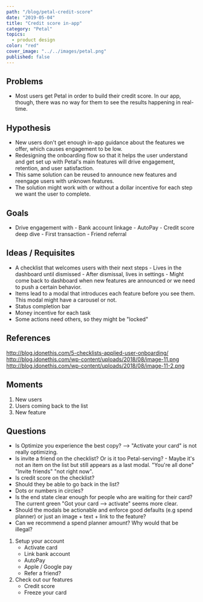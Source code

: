```yaml
---
path: "/blog/petal-credit-score"
date: "2019-05-04"
title: "Credit score in-app"
category: "Petal"
topics:
  - product design
color: "red"
cover_image: "../../images/petal.png"
published: false
---
```


## Problems

- Most users get Petal in order to build their credit score. In our app, though, there was no way for them to see the results happening in real-time.

## Hypothesis

- New users don't get enough in-app guidance about the features we offer, which causes engagement to be low.
- Redesigning the onboarding flow so that it helps the user understand and get set up with Petal's main features will drive engagement, retention, and user satisfaction.
- This same solution can be reused to announce new features and reengage users with unknown features.
- The solution might work with or without a dollar incentive for each step we want the user to complete.

## Goals

- Drive engagement with - Bank account linkage - AutoPay - Credit score deep dive - First transaction - Friend referral

## Ideas / Requisites

- A checklist that welcomes users with their next steps - Lives in the dashboard until dismissed - After dismissal, lives in settings - Might come back to dashboard when new features are announced or we need to push a certain behavior.
- Items lead to a modal that introduces each feature before you see them. This modal might have a carousel or not.
- Status completion bar
- Money incentive for each task
- Some actions need others, so they might be "locked"

## References

http://blog.idonethis.com/5-checklists-applied-user-onboarding/
http://blog.idonethis.com/wp-content/uploads/2018/08/image-11.png
http://blog.idonethis.com/wp-content/uploads/2018/08/image-11-2.png

## Moments

1. New users
2. Users coming back to the list
3. New feature

## Questions

- Is Optimize you experience the best copy? --> "Activate your card" is not really optimizing.
- Is invite a friend on the checklist? Or is it too Petal-serving? - Maybe it's not an item on the list but still appears as a last modal. "You're all done" "Invite friends" "not right now".
- Is credit score on the checklist?
- Should they be able to go back in the list?
- Dots or numbers in circles?
- Is the end state clear enough for people who are waiting for their card? The current green "Got your card --> activate" seems more clear.
- Should the modals be actionable and enforce good defaults (e.g spend planner) or just an image + text + link to the feature?
- Can we recommend a spend planner amount? Why would that be illegal?

1. Setup your account
   - Activate card
   - Link bank account
   - AutoPay
   - Apple / Google pay
   - Refer a friend?
2. Check out our features
   - Credit score
   - Freeze your card
